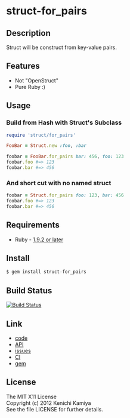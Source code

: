 struct-for_pairs
====================

Description
-----------

Struct will be construct from key-value pairs.

Features
--------

* Not "OpenStruct"
* Pure Ruby :)

Usage
-----

### Build from Hash with Struct's Subclass

```ruby
require 'struct/for_pairs'

FooBar = Struct.new :foo, :bar

foobar = FooBar.for_pairs bar: 456, foo: 123
foobar.foo #=> 123
foobar.bar #=> 456
```

### And short cut with no named struct

```ruby
foobar = Struct.for_pairs foo: 123, bar: 456
foobar.foo #=> 123
foobar.bar #=> 456
```

Requirements
------------

* Ruby - [1.9.2 or later](http://travis-ci.org/#!/kachick/struct-for_pairs)

Install
-------

```bash
$ gem install struct-for_pairs
```

Build Status
------------

[![Build Status](https://secure.travis-ci.org/kachick/struct-for_pairs.png)](http://travis-ci.org/kachick/struct-for_pairs)

Link
----

* [code](https://github.com/kachick/struct-for_pairs)
* [API](http://kachick.github.com/struct-for_pairs/yard/frames.html)
* [issues](https://github.com/kachick/struct-for_pairs/issues)
* [CI](http://travis-ci.org/#!/kachick/struct-for_pairs)
* [gem](https://rubygems.org/gems/struct-for_pairs)

License
-------

The MIT X11 License  
Copyright (c) 2012 Kenichi Kamiya  
See the file LICENSE for further details.
